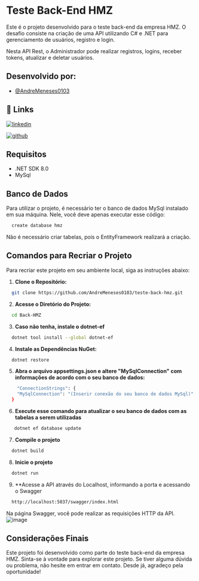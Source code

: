 # Teste Back-End HMZ

Este é o projeto desenvolvido para o teste back-end da empresa HMZ. O desafio consiste na criação de uma API utilizando C# e .NET para gerenciamento de usuários, registro e login.

Nesta API Rest, o Administrador pode realizar registros, logins, receber tokens, atualizar e deletar usuários.

## Desenvolvido por:

- [@AndreMeneses0103](https://github.com/AndreMeneses0103)

## 🔗 Links


[![linkedin](https://img.shields.io/badge/linkedin-0A66C2?style=for-the-badge&logo=linkedin&logoColor=white)](https://www.linkedin.com/in/andre-meneses-dev/)

[![github](https://img.shields.io/badge/github-181717?style=for-the-badge&logo=github&logoColor=white)](https://github.com/AndreMeneses0103)

  
## Requisitos

- .NET SDK 8.0
- MySql


## Banco de Dados

Para utilizar o projeto, é necessário ter o banco de dados MySql instalado em sua máquina. Nele, você deve apenas executar esse código:
```bash
  create database hmz
```
Não é necessário criar tabelas, pois o EntityFramework realizará a criação.

## Comandos para Recriar o Projeto

Para recriar este projeto em seu ambiente local, siga as instruções abaixo:

1. **Clone o Repositório:**
```bash
  git clone https://github.com/AndreMeneses0103/teste-back-hmz.git
```

2. **Acesse o Diretório do Projeto:**

```bash
  cd Back-HMZ
```

3. **Caso não tenha, instale o dotnet-ef**
```bash
  dotnet tool install --global dotnet-ef
```

4. **Instale as Dependências NuGet:**
```bash
  dotnet restore
```

5. **Abra o arquivo appsettings.json e altere "MySqlConnection" com informações de acordo com o seu banco de dados:**
```bash
    "ConnectionStrings": {
    "MySqlConnection": "(Inserir conexão do seu banco de dados MySql)"
  }
```

6. **Execute esse comando para atualizar o seu banco de dados com as tabelas a serem utilizadas**
```bash
   dotnet ef database update
```

7. **Compile o projeto**
 ```bash
   dotnet build
```

8. **Inicie o projeto**
 ```bash
   dotnet run
```

9. **Acesse a API através do Localhost, informando a porta e acessando o Swagger
```bash
  http://localhost:5037/swagger/index.html
```

Na página Swagger, você pode realizar as requisições HTTP da API.
![image](https://github.com/AndreMeneses0103/teste-back-hmz/assets/89109574/6adb18cc-d45f-418a-96d1-f9498af2f649)


## Considerações Finais

Este projeto foi desenvolvido como parte do teste back-end da empresa HMZ. Sinta-se à vontade para explorar este projeto. Se tiver alguma dúvida ou problema, não hesite em entrar em contato. Desde já, agradeço pela oportunidade!
